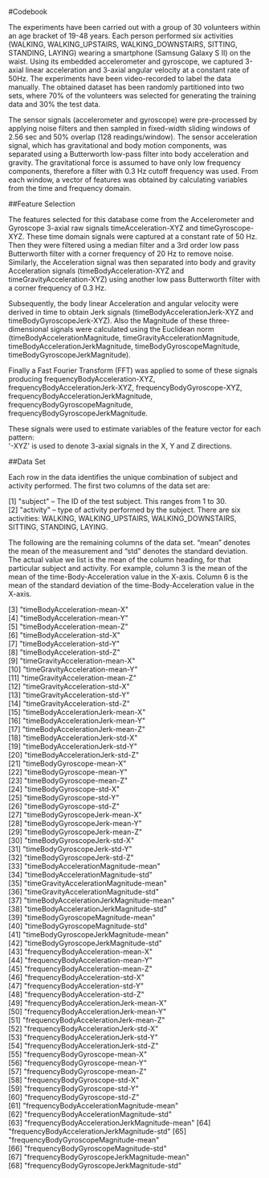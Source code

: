 #Codebook

The experiments have been carried out with a group of 30 volunteers within an age bracket of 19-48 years. Each person performed six activities (WALKING, WALKING_UPSTAIRS, WALKING_DOWNSTAIRS, SITTING, STANDING, LAYING) wearing a smartphone (Samsung Galaxy S II) on the waist. Using its embedded accelerometer and gyroscope, we captured 3-axial linear acceleration and 3-axial angular velocity at a constant rate of 50Hz. The experiments have been video-recorded to label the data manually. The obtained dataset has been randomly partitioned into two sets, where 70% of the volunteers was selected for generating the training data and 30% the test data. 

The sensor signals (accelerometer and gyroscope) were pre-processed by applying noise filters and then sampled in fixed-width sliding windows of 2.56 sec and 50% overlap (128 readings/window). The sensor acceleration signal, which has gravitational and body motion components, was separated using a Butterworth low-pass filter into body acceleration and gravity. The gravitational force is assumed to have only low frequency components, therefore a filter with 0.3 Hz cutoff frequency was used. From each window, a vector of features was obtained by calculating variables from the time and frequency domain. 

##Feature Selection

The features selected for this database come from the Accelerometer and Gyroscope 3-axial raw signals timeAcceleration-XYZ and timeGyroscope-XYZ. These time domain signals were captured at a constant rate of 50 Hz. Then they were filtered using a median filter and a 3rd order low pass Butterworth filter with a corner frequency of 20 Hz to remove noise. Similarly, the Acceleration signal was then separated into body and gravity Acceleration signals (timeBodyAcceleration-XYZ and timeGravityAcceleration-XYZ) using another low pass Butterworth filter with a corner frequency of 0.3 Hz. 

Subsequently, the body linear Acceleration and angular velocity were derived in time to obtain Jerk signals (timeBodyAccelerationJerk-XYZ and timeBodyGyroscopeJerk-XYZ). Also the Magnitude of these three-dimensional signals were calculated using the Euclidean norm (timeBodyAccelerationMagnitude, timeGravityAccelerationMagnitude, timeBodyAccelerationJerkMagnitude, timeBodyGyroscopeMagnitude, timeBodyGyroscopeJerkMagnitude). 

Finally a Fast Fourier Transform (FFT) was applied to some of these signals producing frequencyBodyAcceleration-XYZ, frequencyBodyAccelerationJerk-XYZ, frequencyBodyGyroscope-XYZ, frequencyBodyAccelerationJerkMagnitude, frequencyBodyGyroscopeMagnitude, frequencyBodyGyroscopeJerkMagnitude. 

These signals were used to estimate variables of the feature vector for each pattern:  
'-XYZ' is used to denote 3-axial signals in the X, Y and Z directions.

##Data Set

Each row in the data identifies the unique combination of subject and activity performed. The first two columns of the data set are:  

 [1] "subject" – The ID of the test subject. This ranges from 1 to 30.  
 [2] "activity" – type of activity performed by the subject. There are six activities: WALKING, WALKING_UPSTAIRS, WALKING_DOWNSTAIRS, SITTING, STANDING, LAYING.

The following are the remaining columns of the data set. “mean” denotes the mean of the measurement and “std” denotes the standard deviation. The actual value we list is the mean of the column heading, for that particular subject and activity.  For example, column 3 is the mean of the mean of the time-Body-Acceleration value in the X-axis.  Column 6 is the mean of the standard deviation of the time-Body-Acceleration value in the X-axis.
                                 
 [3] "timeBodyAcceleration-mean-X"                
 [4] "timeBodyAcceleration-mean-Y"                
 [5] "timeBodyAcceleration-mean-Z"                
 [6] "timeBodyAcceleration-std-X"                 
 [7] "timeBodyAcceleration-std-Y"                 
 [8] "timeBodyAcceleration-std-Z"                 
 [9] "timeGravityAcceleration-mean-X"             
[10] "timeGravityAcceleration-mean-Y"             
[11] "timeGravityAcceleration-mean-Z"             
[12] "timeGravityAcceleration-std-X"              
[13] "timeGravityAcceleration-std-Y"              
[14] "timeGravityAcceleration-std-Z"              
[15] "timeBodyAccelerationJerk-mean-X"            
[16] "timeBodyAccelerationJerk-mean-Y"            
[17] "timeBodyAccelerationJerk-mean-Z"            
[18] "timeBodyAccelerationJerk-std-X"             
[19] "timeBodyAccelerationJerk-std-Y"             
[20] "timeBodyAccelerationJerk-std-Z"             
[21] "timeBodyGyroscope-mean-X"                   
[22] "timeBodyGyroscope-mean-Y"                   
[23] "timeBodyGyroscope-mean-Z"                   
[24] "timeBodyGyroscope-std-X"                    
[25] "timeBodyGyroscope-std-Y"                    
[26] "timeBodyGyroscope-std-Z"                    
[27] "timeBodyGyroscopeJerk-mean-X"               
[28] "timeBodyGyroscopeJerk-mean-Y"               
[29] "timeBodyGyroscopeJerk-mean-Z"               
[30] "timeBodyGyroscopeJerk-std-X"                
[31] "timeBodyGyroscopeJerk-std-Y"                
[32] "timeBodyGyroscopeJerk-std-Z"                
[33] "timeBodyAccelerationMagnitude-mean"         
[34] "timeBodyAccelerationMagnitude-std"          
[35] "timeGravityAccelerationMagnitude-mean"      
[36] "timeGravityAccelerationMagnitude-std"       
[37] "timeBodyAccelerationJerkMagnitude-mean"     
[38] "timeBodyAccelerationJerkMagnitude-std"      
[39] "timeBodyGyroscopeMagnitude-mean"            
[40] "timeBodyGyroscopeMagnitude-std"             
[41] "timeBodyGyroscopeJerkMagnitude-mean"        
[42] "timeBodyGyroscopeJerkMagnitude-std"         
[43] "frequencyBodyAcceleration-mean-X"           
[44] "frequencyBodyAcceleration-mean-Y"           
[45] "frequencyBodyAcceleration-mean-Z"           
[46] "frequencyBodyAcceleration-std-X"            
[47] "frequencyBodyAcceleration-std-Y"            
[48] "frequencyBodyAcceleration-std-Z"            
[49] "frequencyBodyAccelerationJerk-mean-X"       
[50] "frequencyBodyAccelerationJerk-mean-Y"       
[51] "frequencyBodyAccelerationJerk-mean-Z"       
[52] "frequencyBodyAccelerationJerk-std-X"        
[53] "frequencyBodyAccelerationJerk-std-Y"        
[54] "frequencyBodyAccelerationJerk-std-Z"        
[55] "frequencyBodyGyroscope-mean-X"              
[56] "frequencyBodyGyroscope-mean-Y"              
[57] "frequencyBodyGyroscope-mean-Z"              
[58] "frequencyBodyGyroscope-std-X"               
[59] "frequencyBodyGyroscope-std-Y"               
[60] "frequencyBodyGyroscope-std-Z"               
[61] "frequencyBodyAccelerationMagnitude-mean"    
[62] "frequencyBodyAccelerationMagnitude-std"     
[63] "frequencyBodyAccelerationJerkMagnitude-mean"
[64] "frequencyBodyAccelerationJerkMagnitude-std" 
[65] "frequencyBodyGyroscopeMagnitude-mean"       
[66] "frequencyBodyGyroscopeMagnitude-std"        
[67] "frequencyBodyGyroscopeJerkMagnitude-mean"   
[68] "frequencyBodyGyroscopeJerkMagnitude-std"   
